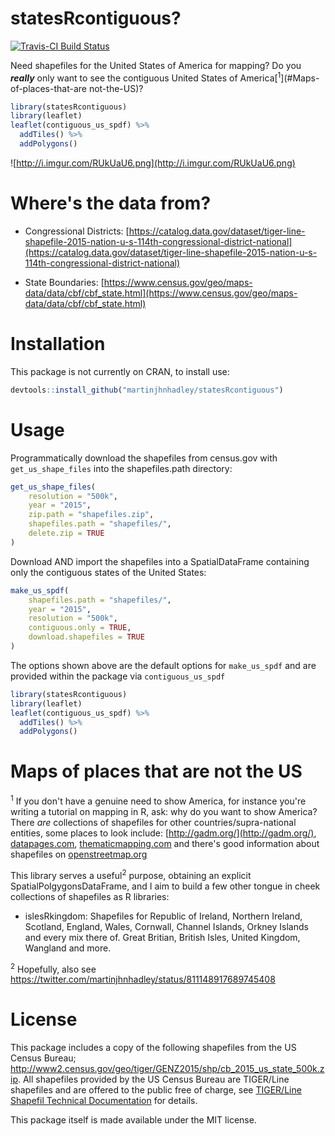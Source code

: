 # statesRcontiguous?

[![Travis-CI Build Status](https://travis-ci.org/martinjhnhadley/statesRcontiguous.svg?branch=master)](https://travis-ci.org/martinjhnhadley/statesRcontiguous)

Need shapefiles for the United States of America for mapping? Do you ***really*** only want to see the contiguous United States of America[<sup>1</sup>](#Maps-of-places-that-are not-the-US)?


```r
library(statesRcontiguous)
library(leaflet)
leaflet(contiguous_us_spdf) %>%
  addTiles() %>%
  addPolygons()
```
![http://i.imgur.com/RUkUaU6.png](http://i.imgur.com/RUkUaU6.png)
# Where's the data from?

- Congressional Districts: [https://catalog.data.gov/dataset/tiger-line-shapefile-2015-nation-u-s-114th-congressional-district-national](https://catalog.data.gov/dataset/tiger-line-shapefile-2015-nation-u-s-114th-congressional-district-national)

- State Boundaries: [https://www.census.gov/geo/maps-data/data/cbf/cbf_state.html](https://www.census.gov/geo/maps-data/data/cbf/cbf_state.html)

# Installation

This package is not currently on CRAN, to install use:

```r
devtools::install_github("martinjhnhadley/statesRcontiguous")
```

# Usage

Programmatically download the shapefiles from census.gov with `get_us_shape_files` into the shapefiles.path directory:

```r
get_us_shape_files(
	resolution = "500k",
	year = "2015",
	zip.path = "shapefiles.zip",
	shapefiles.path = "shapefiles/",
	delete.zip = TRUE
)
```

Download AND import the shapefiles into a SpatialDataFrame containing only the contiguous states of the United States:

```r
make_us_spdf(
	shapefiles.path = "shapefiles/",
	year = "2015",
	resolution = "500k",
	contiguous.only = TRUE,
	download.shapefiles = TRUE
)
```

The options shown above are the default options for `make_us_spdf` and are provided within the package via `contiguous_us_spdf`

```r
library(statesRcontiguous)
library(leaflet)
leaflet(contiguous_us_spdf) %>%
  addTiles() %>%
  addPolygons()
```

# Maps of places that are not the US

<sup>1</sup> If you don't have a genuine need to show America, for instance you're writing a tutorial on mapping in R, ask: why do you want to show America? There *are* collections of shapefiles for other countries/supra-national entities, some places to look include: [http://gadm.org/](http://gadm.org/), [datapages.com](http://datapages.com/gis-map-publishing-program/gis-open-files/global-framework/global-heat-flow-database/shapefiles-list), [thematicmapping.com](http://thematicmapping.org/downloads/world_borders.php) and there's good information about shapefiles on [openstreetmap.org](http://wiki.openstreetmap.org/wiki/Shapefiles)

This library serves a useful<sup>2</sup> purpose, obtaining an explicit SpatialPolgygonsDataFrame, and I aim to build a few other tongue in cheek collections of shapefiles as R libraries:

- islesRkingdom: Shapefiles for Republic of Ireland, Northern Ireland, Scotland, England, Wales, Cornwall, Channel Islands, Orkney Islands and every mix there of. Great Britian, British Isles, United Kingdom, Wangland and more.

<sup>2</sup> Hopefully, also see https://twitter.com/martinjhnhadley/status/811148917689745408

# License

This package includes a copy of the following shapefiles from the US Census Bureau; http://www2.census.gov/geo/tiger/GENZ2015/shp/cb_2015_us_state_500k.zip. All shapefiles provided by the US Census Bureau are TIGER/Line shapefiles and are offered to the public free of charge, see [TIGER/Line Shapefil Technical Documentation](http://www2.census.gov/geo/pdfs/maps-data/data/tiger/tgrshp2016/TGRSHP2016_TechDoc.pdf) for details.

This package itself is made available under the MIT license.


